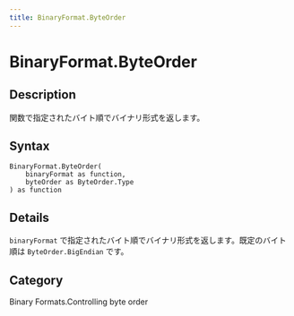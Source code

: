 ```yaml
---
title: BinaryFormat.ByteOrder
---
```


# BinaryFormat.ByteOrder


## Description

関数で指定されたバイト順でバイナリ形式を返します。


## Syntax

```powerquery
BinaryFormat.ByteOrder(
    binaryFormat as function,
    byteOrder as ByteOrder.Type
) as function
```


## Details

<code>binaryFormat</code> で指定されたバイト順でバイナリ形式を返します。既定のバイト順は <code>ByteOrder.BigEndian</code> です。



## Category
Binary Formats.Controlling byte order
